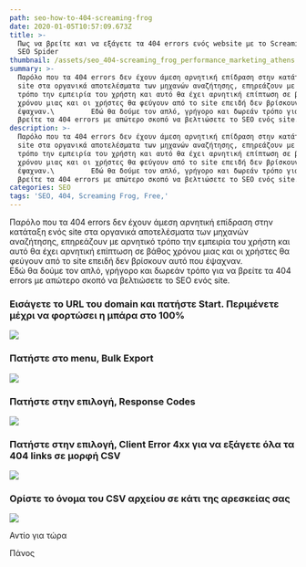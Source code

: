 ```yaml
---
path: seo-how-to-404-screaming-frog
date: 2020-01-05T10:57:09.673Z
title: >-
  Πως να βρείτε και να εξάγετε τα 404 errors ενός website με το Screaming Frog
  SEO Spider
thumbnail: /assets/seo_404-screaming_frog_performance_marketing_athens.png
summary: >-
  Παρόλο που τα 404 errors δεν έχουν άμεση αρνητική επίδραση στην κατάταξη ενός
  site στα οργανικά αποτελέσματα των μηχανών αναζήτησης, επηρεάζουν με αρνητικό
  τρόπο την εμπειρία του χρήστη και αυτό θα έχει αρνητική επίπτωση σε βάθος
  χρόνου μιας και οι χρήστες θα φεύγουν από το site επειδή δεν βρίσκουν αυτό που
  έψαχναν.\         Εδώ θα δούμε τον απλό, γρήγορο και δωρεάν τρόπο για να
  βρείτε τα 404 errors με απώτερο σκοπό να βελτιώσετε το SEO ενός site.
description: >-
  Παρόλο που τα 404 errors δεν έχουν άμεση αρνητική επίδραση στην κατάταξη ενός
  site στα οργανικά αποτελέσματα των μηχανών αναζήτησης, επηρεάζουν με αρνητικό
  τρόπο την εμπειρία του χρήστη και αυτό θα έχει αρνητική επίπτωση σε βάθος
  χρόνου μιας και οι χρήστες θα φεύγουν από το site επειδή δεν βρίσκουν αυτό που
  έψαχναν.\         Εδώ θα δούμε τον απλό, γρήγορο και δωρεάν τρόπο για να
  βρείτε τα 404 errors με απώτερο σκοπό να βελτιώσετε το SEO ενός site.
categories: SEO
tags: 'SEO, 404, Screaming Frog, Free,'
---
```

Παρόλο που τα 404 errors δεν έχουν άμεση αρνητική επίδραση στην κατάταξη ενός site στα οργανικά αποτελέσματα των μηχανών αναζήτησης, επηρεάζουν με αρνητικό τρόπο την εμπειρία του χρήστη και αυτό θα έχει αρνητική επίπτωση σε βάθος χρόνου μιας και οι χρήστες θα φεύγουν από το site επειδή δεν βρίσκουν αυτό που έψαχναν.\
         Εδώ θα δούμε τον απλό, γρήγορο και δωρεάν τρόπο για να βρείτε τα 404 errors με απώτερο σκοπό να βελτιώσετε το SEO ενός site.

### Εισάγετε το URL του domain και πατήστε Start. Περιμένετε μέχρι να φορτώσει η μπάρα στο 100%



![](/assets/step-1-404-screaming_frog_performance_marketing_athens.jpg)



### Πατήστε στο menu, Bulk Export



![](/assets/step-2-404-screaming_frog_performance_marketing_athens.jpg)



### Πατήστε στην επιλογή, Response Codes



![](/assets/step-3-404-screaming_frog_performance_marketing_athens.jpg)



### Πατήστε στην επιλογή, Client Error 4xx για να εξάγετε όλα τα 404 links σε μορφή CSV



![](/assets/step-4-404-screaming_frog_performance_marketing_athens.jpg)



### Ορίστε το όνομα του CSV αρχείου σε κάτι της αρεσκείας σας



![](/assets/step-5-404-screaming_frog_performance_marketing_athens.jpg)





Αντίο για τώρα

Πάνος
